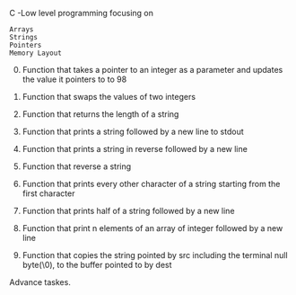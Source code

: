 C -Low level programming focusing on

	Arrays
	Strings
	Pointers
	Memory Layout

0) Function that takes a pointer to an integer as a parameter and updates the value it pointers to to 98

1) Function that swaps the values of two integers

2) Function that returns the length of a string

3) Function that prints a string followed by a new line to stdout

4) Function that prints a string in reverse followed by a new line

5) Function that reverse a string

6) Function that prints every other character of a string starting from the first character

7) Function that prints half of a string followed by a new line

8) Function that print n elements of an array of integer followed by a new line

9) Function that copies the string pointed by src including the terminal null byte(\0), to the buffer pointed to by dest

Advance taskes.

